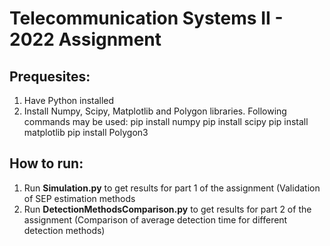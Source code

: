 # Telecommunication Systems II - 2022 Assignment

## Prequesites:
  
  1. Have Python installed
  2. Install Numpy, Scipy, Matplotlib and Polygon libraries. Following commands may be used:
	pip install numpy
	pip install scipy
	pip install matplotlib
	pip install Polygon3

 
 
## How to run:
  
  1. Run **Simulation.py** to get results for part 1 of the assignment (Validation of SEP estimation methods
  2. Run **DetectionMethodsComparison.py** to get results for part 2 of the assignment (Comparison of average detection time for different detection methods)
